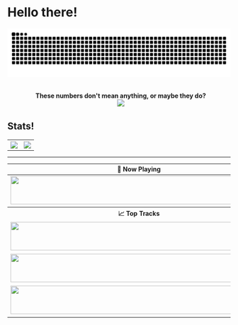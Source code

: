 # Hello there!

<picture>
  <source media="(prefers-color-scheme: dark)" srcset="https://github.com/EvolutionX-10/EvolutionX-10/blob/output/github-snake-dark.svg" />
  <source media="(prefers-color-scheme: light)" srcset="https://github.com/EvolutionX-10/EvolutionX-10/blob/output/github-snake.svg" />
  <img alt="github-snake" src="https://github.com/EvolutionX-10/EvolutionX-10/blob/output/github-snake.svg" />
</picture>
<br>

<p align="center"> 
  <br>&nbsp;
  <strong>These numbers don't mean anything, or maybe they do?</strong>
  <br>&nbsp;
  <img src="https://profile-counter.glitch.me/EvolutionX-10/count.svg" />
</p>

## Stats!

<table>
  <tr>
    <td align="center" style="padding=0;width=50%;">
      <img align="center" style="padding=0;" src="https://grs.quantumly.dev/api/?username=EvolutionX-10&show_icons=true&title_color=4F8CC9&text_color=9f9f9f&bg_color=00000000&hide_border=true&icon_color=4F8CC9&hide_title=true&count_private=true" />
    </td>
    <td align="center" style="padding=0;width=50%;">
      <img align="center" style="padding=0;" src="https://grs.quantumly.dev/api/top-langs/?username=EvolutionX-10&layout=compact&show_icons=true&title_color=4F8CC9&text_color=9f9f9f&bg_color=00000000&hide_border=true&icon_color=00000000&count_private=true" />
    </td>
  </tr>
</table>

---

<table>
  <tr>
    <th>🎵 Now Playing</th>
  </tr>
  <tbody>
  <tr>
    <td><a href="https://spotify-readme-gwnh.vercel.app/now-playing?open"><img src="https://spotify-readme-gwnh.vercel.app/now-playing" width="580" height="64"></td>
  </tr>
    <tr>
      <th>📈 Top Tracks</th>
    </tr>
    <tr>
      <td><a href="https://spotify-readme-gwnh.vercel.app/top-tracks?i=0&open"><img src="https://spotify-readme-gwnh.vercel.app/top-tracks?i=0" width="580" height="64"></a></td>
    </tr>
    <tr></tr> <!-- hide gray row -->
    <tr>
      <td><a href="https://spotify-readme-gwnh.vercel.app/top-tracks?i=1&open"><img src="https://spotify-readme-gwnh.vercel.app/top-tracks?i=1" width="580" height="64"></a></td>
    </tr>
    <tr></tr> <!-- hide gray row -->
    <tr>
      <td><a href="https://spotify-readme-gwnh.vercel.app/top-tracks?i=2&open"><img src="https://spotify-readme-gwnh.vercel.app/top-tracks?i=2" width="580" height="64"></a></td>
    </tr>
  </tbody>
</table>

